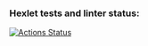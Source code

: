 ### Hexlet tests and linter status:
[![Actions Status](https://github.com/Alexandr071990/python-project-50/actions/workflows/hexlet-check.yml/badge.svg)](https://github.com/Alexandr071990/python-project-50/actions)